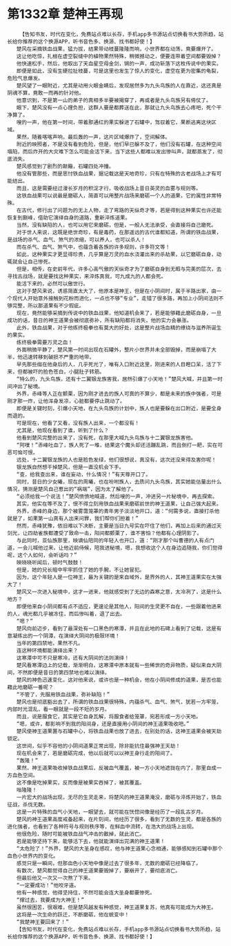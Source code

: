 # 第1332章 楚神王再现
        【告知书友，时代在变化，免费站点难以长存，手机app多书源站点切换看书大势所趋，站长给你推荐的这个换源APP，听书音色多、换源、找书都好使！】
       楚风在采摘铁血战果，猛力拔，结果带动枝蔓隆隆而响，小世界都在动荡，竟要爆开了。
       这让他吃惊，扎根在虚空裂缝中的植物果然特殊，稍微撼动之，便要连带着空间都要毁掉？
       他快速松手，然后，他取出了天血星空母金剑，锵的一声，成功斩落下这枚传说中的果实。
       即便是如此，没有生硬拉扯枝蔓，可是这里也发生了惊人的变化，虚空在更为密集的龟裂，危险气息爆发。
       楚风望了一眼附近，尤其是动用火眼金睛后，发现居然多为九头鸟族的人在靠近，这还真是阴魂不算，竟敢一而再的针对他。
       他意识到，不是第一山的弟子的真相多半要被揭穿了，再或者是九头鸟族另有倚仗了。
       眼下，楚风没有一点心理负担，这群人要是都葬送在此，那就让九头鸟族去心疼吧，死个干净算了。
       嗖的一声，他在第一时间，带着那通红的果实躲进了石罐中，驾驭着它，果断逃离这块区域。
       果然，随着喀喀声响，最后轰的一声，这片区域爆炸了，空间解体。
       附近的映照者，不是没有看到危险，但是，他们早已躲不及了，他们没有石罐，在这种空间塌陷，而后炸开的大灾难下怎么可能会活下来，当下这些人都难以发出惨叫声，就都蒸发了，彻底消失。
       楚风感觉到了剧烈的颠簸，石罐四处冲撞。
       他没有管那些，而是思忖铁血战果，据记载这是天地奇珍，只有在特殊的古老战场上才有可能结出。
       而且，这是需要经过漫长岁月的积淀才行，吸收战场上昔日英灵的血雾与规则等。
       这铁血战果可以说最是磨砺人，简直可以用整片战场来磨砺一个人的道果，它的属性非常特殊。
       在古代，修行出了问题为的无上人物，走了弯路的天纵奇才等，若是得到这种果实也许还能恢复到巅峰，借助它演绎自身的道路，重新淬炼道果。
       当然，没有缺陷的人，也可以用它来磨砺，但是，一般人无法承受，会直接将自己磨死。
       对于世人来说，这既是绝世奇珍，有是毒药，在那遥远的古代谁都知道，所谓的铁血战果，是战场的杀气、血气、煞气的浓缩，可以养人，也可以杀人！
       而在杀气、血气、煞气中，也蕴含着各族的许多规则，许多符文等！
       如此，这种果实才更显得珍贵，几乎算是万灵的血水浇灌出来的杀劫果，以它磨砺自身，动辄就会让自己惨死。
       但是，相传，在史前年代，许多心高气傲的天纵奇才为了磨砺自身到无暇与完美的层次，去寻找古战场，就是要找这种果实，来淬炼真我，可九成九的人都会死。
       能活下来的，必然可以傲世行。
       这对于楚风来说，诱惑简直太大了，他原本是神王，但是在小阴间时，属于半路出家，由一个现代人开始意外接触到花粉而进化，一点也不够“专业”，走错了很多路，再加上小阴间法则不够完整，所以那道果有不少瑕疵。
       现在，竟然能够采摘到传说中的铁血战果，他知道机会来了，若是能够藉此磨砺自身，一旦成功的话，昔日的神王道果会被彻底弥补，所有缺陷都将消失，他的实力会暴涨。
       此外，铁血战果，对于他练终极拳也有莫大的好处，这是整片战场血精的缭绕与滋养所诞生的果实。
       练终极拳需要万灵之血！
       外面稍微平静了，楚风第一时间出现在石罐外，整片小世界并未全部毁掉，而是崩塌了大半，他迅速转移到破损不严重的地带。
       早先那些缀在他身后的人，几乎死光了，唯有入口附近这里，刚进来的人目瞪口呆，活了下来，但都被吓的脸色苍白，小腿肚子转筋。
       “特么的，九头鸟族，还有十二翼银龙族害我，居然引爆了小天地！”楚风大喊，并且第一时间冲出了秘境。
       外界，赤峰等人正在颤栗，因为刚才进去的族人可真的不算少，都是未来的族中强者，可是刚才那一炸，让他浑身发凉，心脏都要停止跳动了。
       即便是关键时刻，引爆小天地，在九头鸟族的计划中，族人也是要躲在出口附近，是要全身而退的。
       可是现在，他看了又看，没有族人出来，一个都没有！
       尤其是，他现在看到了谁，听到了什么？
       他看到楚风完整的出来了，没有死，在那里大喊九头鸟族与十二翼银龙族害他。
       “阿噗！”赤峰吐血了，族人死了一堆，结果这个魔头却还活蹦乱跳，而且倒打一耙，实在可恶可恼可恨。
       远处，十二翼银龙族的人也是脸色发绿，他们很想说，真没有，这次还没来得及害你呢！
       银龙族自然想干掉楚风，但是一直没机会下手。
       “查，给我查出来，谁在妄动，什么情况！”有天尊开口了。
       同时，昔日的少女曦，现在的周曦，也在吩咐族人，去质问九头鸟族，其实她能估量出什么情况，猜测是楚风自己惹出的“祸端”，因为太了解他了。
       “必须给我一个说法！”楚风愤愤地喊道，然后嗖的一声，冲进另一片秘境中，再去探索。
       其实，他实在等不及了，恨不得立刻用铁血战果来磨砺前世的神王道果，让自己强大起来。
       外界，赤峰的身边，那个被雾霭笼罩的青年男子淡淡地开口，道：“何需多说，直接打杀他就是了，如果第一山真有人出来问罪，我们帮你们担着！”
       然而，赤峰犹豫，依旧难以下决断，主要是当日九号实在吓住了他们，再加上后来的通过天剑光，让四劫雀族都遭受了致命一击，阳间都颤栗了，谁不害怕？他都有心理阴影了。
       与此同时，亚仙族那里，映谪仙陪同的年轻人也开口，道：“刚才那个叫曹德的人有点门道，一会儿喊他过来，让他近前侍候，陪我进秘境，嗯，我想收这个人在身边追随我，你们觉得呢，这个人如何，会听话吗？”
       映晓晓听闻后，顿时气鼓鼓！
       但是，她的兄长暗中牢牢抓住了她的手腕，不让她冒犯。
       因为，这个年轻人是一位神王，最为关键的是来自域外，是界外的人，其神王道果实在太强大了！
       楚风又一次进入秘境中，这才一进来，他就感受到了无边的森寒之意，太冷冽了，这是什么地方？
       即便他来自小阴间都有点不适应，更遑论是其他人，阳间的生灵更不自在，一些跟着他进来的人，魂光都几乎被冻住，而后惨叫着，退了出去。
       “嗯？”
       楚风向前迈步，看到了最深处有一口黑色的寒潭，并且在此地的石碑上看到了记载，这是有意凝练出的一个阴潭，在演绎大阴间的极限环境！
       当年的第四禁地，果然不凡。
       连这种环境都能演绎出来？
       这寒潭中可不只是寒冷，还有大阴间的法则演绎！
       楚风看寒潭边上的记载，渐渐明白，这寒潭中原本就有一些稀世的奇异物质，疑似来自大阴间，不然即便是昔日的第四禁地也难以演绎。
       楚风的神色迅速变化，这对他来说，或许也是一种机会，他在小阴间修成的道果，是否也能藉此地磨砺一番呢？
       “不管了，先服用铁血战果，弥补缺陷！”
       楚风也是彻底豁出去了，所谓的铁血战果很特殊，内蕴杀气、血气、煞气，犹若一方牢笼，内部时光混乱，看一眼就是一段不短的岁月。
       而且，说是服食它，其实是它自身瓦解，将服食者给笼罩，宛若形成一方小天地。
       “嗯，或许，都影响不到我的阳间身，还是直接用小阴间的神王道果吸收吧。”
       楚风使神王道果置与石罐中心，将铁血战果也放了进去，在别处的话，这神王道果会被天劫锁定。
       这世间，似乎不容他的小阴间道果正常出现，除非能抗住最强神王天劫！
       现在机会来了，若是磨砺完成，他以后就可以以神王身行走的阳间了。
       “轰隆！”
       果然，神王道果吸收掉铁血战果后，反被血气覆盖，被一方小天地遮拢在内了，那里自成一方血色空间。
       这不像是吃掉果实，反而像是被果实吞掉了，被其覆盖。
       嗡隆隆！
       一片宏大的战场出现，无尽的生灵走来，将楚风的神王道果淹没，磨砺与淬炼开始了，铁血征战，杀伐无数。
       这是一片特殊的血气小天地，一眼望去，就可能在恍惚间像是经历了一段乱古岁月。
       楚风的神王道果高度戒备起来，在片刻间，他经历了很多，看到了无数的生灵，都是各族的进化强者，也看到了各种符号与规则秩序等，在鲜血中流转，在浩大的战场上出现。
       他很危险，随时可能被铁血战气冲击的散掉，就此消亡。
       若是能够坚持下来，能够活下去，他就能演绎出完满的神王道果！
       “太危险了！”外界，楚风的大圣身在感叹，他与神王道果心念相通，能够感知到石罐中那个血色小世界内的变化。
       感觉只是一瞬间，但那血色小天地中像是过去了很多年，无数的磨砺已经降临了。
       有数次，楚风都觉得自己的神王道果要毁掉了，要崩开了，要彻底消亡。
       但最后他又一次又一次熬了下来。
       “一定要成功！”他咬牙道。
       他有一种感觉，他得坚持住，不然可能会连大圣身都要惨死。
       “撑过去，我要成为大神王！”
       虽然很困苦，很艰难，但是楚风越发有种感觉，神王道果复苏，他真有可能成为大神王。
       这将是一次生命的跃迁，不断磨砺，他在蜕变中！
       “我楚神王要回来了！”
       【告知书友，时代在变化，免费站点难以长存，手机app多书源站点切换看书大势所趋，站长给你推荐的这个换源APP，听书音色多、换源、找书都好使！】